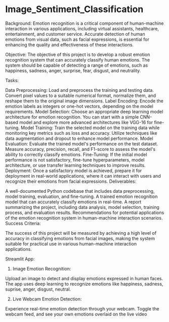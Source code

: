 # Image_Sentiment_Classification

Background:
Emotion recognition is a critical component of human-machine interaction in various applications, including virtual assistants, healthcare, entertainment, and customer service. Accurate detection of human emotions from visual data, such as facial expressions, is essential for enhancing the quality and effectiveness of these interactions.

Objective:
The objective of this project is to develop a robust emotion recognition system that can accurately classify human emotions. The system should be capable of detecting a range of emotions, such as happiness, sadness, anger, surprise, fear, disgust, and neutrality.

Tasks:

Data Preprocessing: Load and preprocess the training and testing data. Convert pixel values to a suitable numerical format, normalize them, and reshape them to the original image dimensions.
Label Encoding: Encode the emotion labels as integers or one-hot vectors, depending on the model requirements.
Model Selection: Choose an appropriate deep learning model architecture for emotion recognition. You can start with a simple CNN-based model and explore more advanced architectures like VGG-16 for fine-tuning.
Model Training: Train the selected model on the training data while monitoring key metrics such as loss and accuracy. Utilize techniques like data augmentation and dropout to enhance model performance.
Model Evaluation: Evaluate the trained model's performance on the test dataset. Measure accuracy, precision, recall, and F1-score to assess the model's ability to correctly classify emotions.
Fine-Tuning: If the initial model performance is not satisfactory, fine-tune hyperparameters, model architecture, or use transfer learning techniques to improve results.
Deployment: Once a satisfactory model is achieved, prepare it for deployment in real-world applications, where it can interact with users and recognize their emotions from facial expressions.
Deliverables:

A well-documented Python codebase that includes data preprocessing, model training, evaluation, and fine-tuning.
A trained emotion recognition model that can accurately classify emotions in real-time.
A report summarizing the project, including data analysis, model selection, training process, and evaluation results.
Recommendations for potential applications of the emotion recognition system in human-machine interaction scenarios.
Success Criteria:

The success of this project will be measured by achieving a high level of accuracy in classifying emotions from facial images, making the system suitable for practical use in various human-machine interaction applications.

Streamlit App:
1. Image Emotion Recognition:

Upload an image to detect and display emotions expressed in human faces. The app uses deep learning to recognize emotions like happiness, sadness, suprise, anger, disgust, neutral.

2. Live Webcam Emotion Detection:

Experience real-time emotion detection through your webcam. Toggle the webcam feed, and see your own emotions overlaid on the live video
